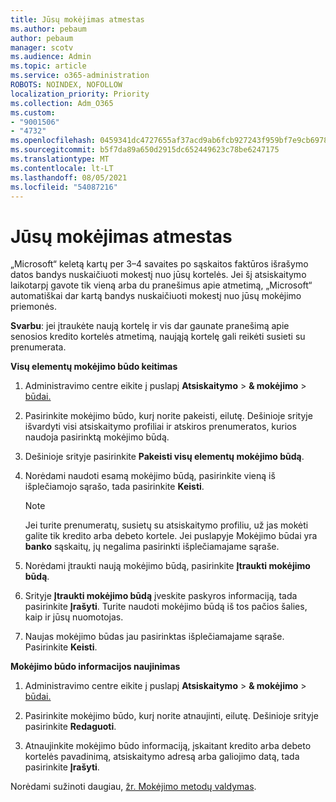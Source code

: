 ```yaml
---
title: Jūsų mokėjimas atmestas
ms.author: pebaum
author: pebaum
manager: scotv
ms.audience: Admin
ms.topic: article
ms.service: o365-administration
ROBOTS: NOINDEX, NOFOLLOW
localization_priority: Priority
ms.collection: Adm_O365
ms.custom:
- "9001506"
- "4732"
ms.openlocfilehash: 0459341dc4727655af37acd9ab6fcb927243f959bf7e9cb69787e3813658342d
ms.sourcegitcommit: b5f7da89a650d2915dc652449623c78be6247175
ms.translationtype: MT
ms.contentlocale: lt-LT
ms.lasthandoff: 08/05/2021
ms.locfileid: "54087216"
---
```

# <a name="your-payment-was-declined"></a>Jūsų mokėjimas atmestas

„Microsoft“ keletą kartų per 3–4 savaites po sąskaitos faktūros išrašymo datos bandys nuskaičiuoti mokestį nuo jūsų kortelės.  Jei šį atsiskaitymo laikotarpį gavote tik vieną arba du pranešimus apie atmetimą, „Microsoft“ automatiškai dar kartą bandys nuskaičiuoti mokestį nuo jūsų mokėjimo priemonės.  

**Svarbu**: jei įtraukėte naują kortelę ir vis dar gaunate pranešimą apie senosios kredito kortelės atmetimą, naująją kortelę gali reikėti susieti su prenumerata.

**Visų elementų mokėjimo būdo keitimas**

1. Administravimo centre eikite į puslapį **Atsiskaitymo**  >  **& mokėjimo**  >  [būdai.](https://go.microsoft.com/fwlink/p/?linkid=2018806)

2. Pasirinkite mokėjimo būdo, kurį norite pakeisti, eilutę. Dešinioje srityje išvardyti visi atsiskaitymo profiliai ir atskiros prenumeratos, kurios naudoja pasirinktą mokėjimo būdą.

3. Dešinioje srityje pasirinkite **Pakeisti visų elementų mokėjimo būdą**.

4. Norėdami naudoti esamą mokėjimo būdą, pasirinkite vieną iš išplečiamojo sąrašo, tada pasirinkite **Keisti**.

    > [!NOTE]
    > Jei turite prenumeratų, susietų su atsiskaitymo profiliu, už jas mokėti galite tik kredito arba debeto kortele. Jei puslapyje Mokėjimo būdai yra **banko** sąskaitų, jų negalima pasirinkti išplečiamajame sąraše.

5. Norėdami įtraukti naują mokėjimo būdą, pasirinkite **Įtraukti mokėjimo būdą**.

6. Srityje **Įtraukti mokėjimo būdą** įveskite paskyros informaciją, tada pasirinkite **Įrašyti**. Turite naudoti mokėjimo būdą iš tos pačios šalies, kaip ir jūsų nuomotojas.

7. Naujas mokėjimo būdas jau pasirinktas išplečiamajame sąraše. Pasirinkite **Keisti**.

**Mokėjimo būdo informacijos naujinimas**

1. Administravimo centre eikite į puslapį **Atsiskaitymo**  >  **& mokėjimo**  >  [būdai.](https://go.microsoft.com/fwlink/p/?linkid=2018806)

2. Pasirinkite mokėjimo būdo, kurį norite atnaujinti, eilutę. Dešinioje srityje pasirinkite **Redaguoti**.

3. Atnaujinkite mokėjimo būdo informaciją, įskaitant kredito arba debeto kortelės pavadinimą, atsiskaitymo adresą arba galiojimo datą, tada pasirinkite **Įrašyti**.

Norėdami sužinoti daugiau, [žr. Mokėjimo metodų valdymas](https://docs.microsoft.com/microsoft-365/commerce/billing-and-payments/manage-payment-methods).